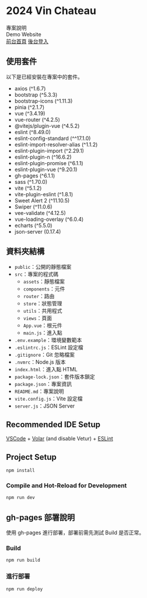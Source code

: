 <h1>2024 Vin Chateau</h1>

專案說明<br>
Demo Website<br>
<a href="https://ivy7661.github.io/Wine-project/">前台首頁</a>
<a href="https://ivy7661.github.io/Wine-project/#/adminlogin">後台登入</a>

## 使用套件

以下是已經安裝在專案中的套件。

- axios (^1.6.7)
- bootstrap (^5.3.3)
- bootstrap-icons (^1.11.3)
- pinia (^2.1.7)
- vue (^3.4.19)
- vue-router (^4.2.5)
- @vitejs/plugin-vue (^4.5.2)
- eslint (^8.49.0)
- eslint-config-standard (^^17.1.0)
- eslint-import-resolver-alias (^1.1.2)
- eslint-plugin-import (^2.29.1)
- eslint-plugin-n (^16.6.2)
- eslint-plugin-promise (^6.1.1)
- eslint-plugin-vue (^9.20.1)
- gh-pages (^6.1.1)
- sass (^1.70.0)
- vite (^5.1.2)
- vite-plugin-eslint (^1.8.1)
- Sweet Alert 2 (^11.10.5)
- Swiper (^11.0.6)
- vee-validate (^4.12.5)
- vue-loading-overlay (^6.0.4)
- echarts (^5.5.0)
- json-server (0.17.4)

## 資料夾結構

- `public`：公開的靜態檔案
- `src`：專案的程式碼
  - `assets`：靜態檔案
  - `components`：元件
  - `router`：路由
  - `store`：狀態管理
  - `utils`：共用程式
  - `views`：頁面
  - `App.vue`：根元件
  - `main.js`：進入點
- `.env.example`：環境變數範本
- `.eslintrc.js`：ESLint 設定檔
- `.gitignore`：Git 忽略檔案
- `.nvmrc`：Node.js 版本
- `index.html`：進入點 HTML
- `package-lock.json`：套件版本鎖定
- `package.json`：專案資訊
- `README.md`：專案說明
- `vite.config.js`：Vite 設定檔
- `server.js`：JSON Server

## Recommended IDE Setup

[VSCode](https://code.visualstudio.com/) + [Volar](https://marketplace.visualstudio.com/items?itemName=Vue.volar) (and disable Vetur) + [ESLint](https://marketplace.visualstudio.com/items?itemName=dbaeumer.vscode-eslint)

## Project Setup

```sh
npm install
```

### Compile and Hot-Reload for Development

```sh
npm run dev
```

## gh-pages 部署說明

使用 gh-pages 進行部署，部署前需先測試 Build 是否正常。

### Build

```bash
npm run build
```

### 進行部署

```bash
npm run deploy
```
